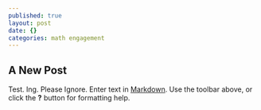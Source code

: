 ```yaml
---
published: true
layout: post
date: {}
categories: math engagement
---
```

## A New Post

Test. Ing. Please Ignore.
Enter text in [Markdown](http://daringfireball.net/projects/markdown/). Use the toolbar above, or click the **?** button for formatting help.

